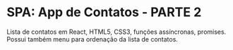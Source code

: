 # SPA: App de Contatos - PARTE 2

Lista de contatos em React, HTML5, CSS3, funções assíncronas, promises.
Possui também menu para ordenação da lista de contatos.
